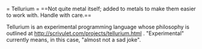 = Tellurium =
==Not quite metal itself; added to metals to make them easier to work with. Handle with care.==

Tellurium is an experimental programming language whose philosophy is outlined at  http://scrivulet.com/projects/tellurium.html . "Experimental" currently means, in this case, "almost not a sad joke".
